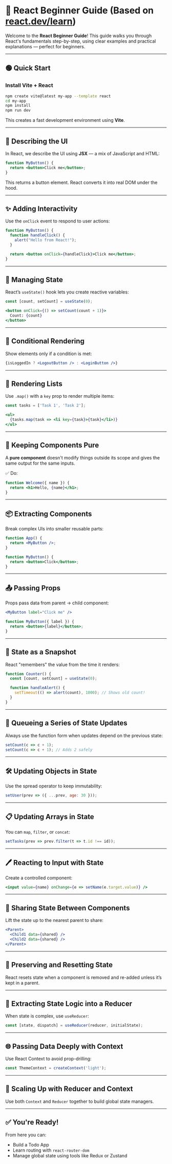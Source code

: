 # 📘 React Beginner Guide (Based on [react.dev/learn](https://react.dev/learn))

Welcome to the **React Beginner Guide**! This guide walks you through React's fundamentals step-by-step, using clear examples and practical explanations — perfect for beginners.

---

## 🟢 Quick Start

### Install Vite + React
```bash
npm create vite@latest my-app --template react
cd my-app
npm install
npm run dev
```
This creates a fast development environment using **Vite**.

---

## 🧱 Describing the UI

In React, we describe the UI using **JSX** — a mix of JavaScript and HTML:
```jsx
function MyButton() {
  return <button>Click me</button>;
}
```
This returns a button element. React converts it into real DOM under the hood.

---

## ✨ Adding Interactivity

Use the `onClick` event to respond to user actions:
```jsx
function MyButton() {
  function handleClick() {
    alert("Hello from React!");
  }

  return <button onClick={handleClick}>Click me</button>;
}
```

---

## 🧠 Managing State

React’s `useState()` hook lets you create reactive variables:
```jsx
const [count, setCount] = useState(0);

<button onClick={() => setCount(count + 1)}>
  Count: {count}
</button>
```

---

## 🧩 Conditional Rendering

Show elements only if a condition is met:
```jsx
{isLoggedIn ? <LogoutButton /> : <LoginButton />}
```

---

## 🔁 Rendering Lists

Use `.map()` with a `key` prop to render multiple items:
```jsx
const tasks = ['Task 1', 'Task 2'];

<ul>
  {tasks.map(task => <li key={task}>{task}</li>)}
</ul>
```

---

## 🧼 Keeping Components Pure

A **pure component** doesn't modify things outside its scope and gives the same output for the same inputs.

✅ Do:
```jsx
function Welcome({ name }) {
  return <h1>Hello, {name}</h1>;
}
```

---

## 📦 Extracting Components

Break complex UIs into smaller reusable parts:
```jsx
function App() {
  return <MyButton />;
}

function MyButton() {
  return <button>Click</button>;
}
```

---

## 📤 Passing Props

Props pass data from parent → child component:
```jsx
<MyButton label="Click me" />

function MyButton({ label }) {
  return <button>{label}</button>;
}
```

---

## 📸 State as a Snapshot

React "remembers" the value from the time it renders:
```jsx
function Counter() {
  const [count, setCount] = useState(0);

  function handleAlert() {
    setTimeout(() => alert(count), 1000); // Shows old count!
  }
}
```

---

## 🧮 Queueing a Series of State Updates

Always use the function form when updates depend on the previous state:
```jsx
setCount(c => c + 1);
setCount(c => c + 1); // Adds 2 safely
```

---

## 🛠️ Updating Objects in State

Use the spread operator to keep immutability:
```jsx
setUser(prev => ({ ...prev, age: 30 }));
```

---

## 📋 Updating Arrays in State

You can `map`, `filter`, or `concat`:
```jsx
setTasks(prev => prev.filter(t => t.id !== id));
```

---

## 🖊️ Reacting to Input with State

Create a controlled component:
```jsx
<input value={name} onChange={e => setName(e.target.value)} />
```

---

## 🔗 Sharing State Between Components

Lift the state up to the nearest parent to share:
```jsx
<Parent>
  <Child1 data={shared} />
  <Child2 data={shared} />
</Parent>
```

---

## 🔁 Preserving and Resetting State

React resets state when a component is removed and re-added unless it’s kept in a parent.

---

## 🧠 Extracting State Logic into a Reducer

When state is complex, use `useReducer`:
```jsx
const [state, dispatch] = useReducer(reducer, initialState);
```

---

## 🌐 Passing Data Deeply with Context

Use React Context to avoid prop-drilling:
```jsx
const ThemeContext = createContext('light');
```

---

## 🧱 Scaling Up with Reducer and Context

Use both `Context` and `Reducer` together to build global state managers.

---

## ✅ You're Ready!

From here you can:
- Build a Todo App
- Learn routing with `react-router-dom`
- Manage global state using tools like Redux or Zustand
